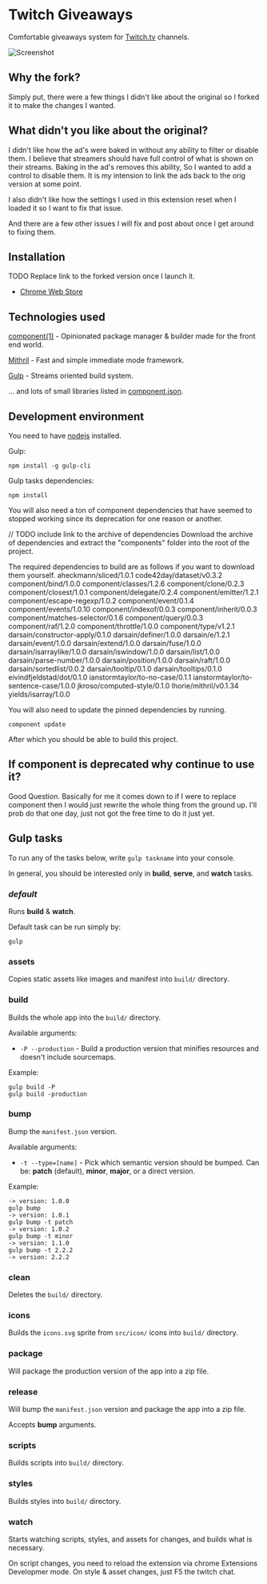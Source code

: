 # Twitch Giveaways

Comfortable giveaways system for [Twitch.tv](http://twitch.tv) channels.

![Screenshot](http://i.imgur.com/tMulUND.png)

## Why the fork?

Simply put, there were a few things I didn't like about the original so I forked it to make the changes I wanted.

## What didn't you like about the original?

I didn't like how the ad's were baked in without any ability to filter or disable them. I believe that streamers should have full control of what is shown on their streams.
Baking in the ad's removes this ability, So I wanted to add a control to disable them. It is my intension to link the ads back to the orig version at some point.

I also didn't like how the settings I used in this extension reset when I loaded it so I want to fix that issue.

And there are a few other issues I will fix and post about once I get around to fixing them.

## Installation

TODO Replace link to the forked version once I launch it.
- [Chrome Web Store](https://chrome.google.com/webstore/detail/twitch-giveaways/poohjpljfecljomfhhimjhddddlidhdd)

## Technologies used

[component(1)](https://github.com/component/component) - Opinionated package manager & builder made for the front end world.

[Mithril](https://github.com/lhorie/mithril.js) - Fast and simple immediate mode framework.

[Gulp](https://github.com/gulpjs/gulp) - Streams oriented build system.

... and lots of small libraries listed in [component.json](https://github.com/darsain/twitch-giveaways/blob/master/component.json).

## Development environment

You need to have [nodejs](http://nodejs.org/) installed.

Gulp:

```
npm install -g gulp-cli
```

Gulp tasks dependencies:

```
npm install
```

You will also need a ton of component dependencies that have seemed to stopped working since its deprecation for one reason or another.

// TODO include link to the archive of dependencies
Download the archive of dependencies and extract the "components" folder into the root of the project.

The required dependencies to build are as follows if you want to download them yourself.
aheckmann/sliced/1.0.1
code42day/dataset/v0.3.2
component/bind/1.0.0
component/classes/1.2.6
component/clone/0.2.3
component/closest/1.0.1
component/delegate/0.2.4
component/emitter/1.2.1
component/escape-regexp/1.0.2
component/event/0.1.4
component/events/1.0.10
component/indexof/0.0.3
component/inherit/0.0.3
component/matches-selector/0.1.6
component/query/0.0.3
component/raf/1.2.0
component/throttle/1.0.0
component/type/v1.2.1
darsain/constructor-apply/0.1.0
darsain/definer/1.0.0
darsain/e/1.2.1
darsain/event/1.0.0
darsain/extend/1.0.0
darsain/fuse/1.0.0
darsain/isarraylike/1.0.0
darsain/iswindow/1.0.0
darsain/list/1.0.0
darsain/parse-number/1.0.0
darsain/position/1.0.0
darsain/raft/1.0.0
darsain/sortedlist/0.0.2
darsain/tooltip/0.1.0
darsain/tooltips/0.1.0
eivindfjeldstad/dot/0.1.0
ianstormtaylor/to-no-case/0.1.1
ianstormtaylor/to-sentence-case/1.0.0
jkroso/computed-style/0.1.0
lhorie/mithril/v0.1.34
yields/isarray/1.0.0

You will also need to update the pinned dependencies by running.

```
component update
```

After which you should be able to build this project.

## If component is deprecated why continue to use it?

Good Question. Basically for me it comes down to if I were to replace component then I would just rewrite the whole thing from the ground up.
I'll prob do that one day, just not got the free time to do it just yet.

## Gulp tasks

To run any of the tasks below, write `gulp taskname` into your console.

In general, you should be interested only in **build**, **serve**, and **watch** tasks.

### *default*

Runs **build** & **watch**.

Default task can be run simply by:

```
gulp
```

### assets

Copies static assets like images and manifest into `build/` directory.

### build

Builds the whole app into the `build/` directory.

Available arguments:

- `-P --production` - Build a production version that minifies resources and doesn't include sourcemaps.

Example:

```
gulp build -P
gulp build -production
```

### bump

Bump the `manifest.json` version.

Available arguments:

- `-t --type=[name]` - Pick which semantic version should be bumped. Can be: **patch** (default), **minor**, **major**, or a direct version.

Example:

```
-> version: 1.0.0
gulp bump
-> version: 1.0.1
gulp bump -t patch
-> version: 1.0.2
gulp bump -t minor
-> version: 1.1.0
gulp bump -t 2.2.2
-> version: 2.2.2
```

### clean

Deletes the `build/` directory.

### icons

Builds the `icons.svg` sprite from `src/icon/` icons into `build/` directory.

### package

Will package the production version of the app into a zip file.

### release

Will bump the `manifest.json` version and package the app into a zip file.

Accepts **bump** arguments.

### scripts

Builds scripts into `build/` directory.

### styles

Builds styles into `build/` directory.

### watch

Starts watching scripts, styles, and assets for changes, and builds what is necessary.

On script changes, you need to reload the extension via chrome Extensions Developmer mode. On style & asset changes, just F5 the twitch chat.
